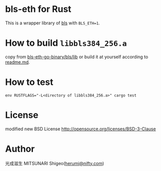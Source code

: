 # bls-eth for Rust

This is a wrapper library of [bls](https://github.com/herumi/bls/) with `BLS_ETH=1`.

# How to build `libbls384_256.a`

copy from [bls-eth-go-binary/bls/lib](https://github.com/herumi/bls-eth-go-binary/tree/master/bls/lib) or build it at yourself according to [readme.md](https://github.com/herumi/bls-eth-go-binary#how-to-build-the-static-binary).

# How to test

```
env RUSTFLAGS="-L<directory of libbls384_256.a>" cargo test
```

# License

modified new BSD License
http://opensource.org/licenses/BSD-3-Clause

# Author

光成滋生 MITSUNARI Shigeo(herumi@nifty.com)
